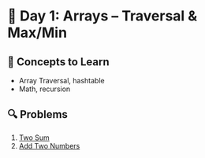 # 🌼 Day 1: Arrays – Traversal & Max/Min

## 📘 Concepts to Learn
- Array Traversal, hashtable
- Math, recursion

## 🔍 Problems
1. [Two Sum](https://leetcode.com/problems/two-sum/)
2. [Add Two Numbers](https://leetcode.com/problems/add-two-numbers/)